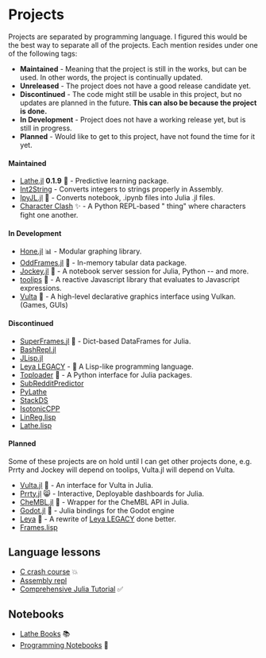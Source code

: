 # Projects
Projects are separated by programming language. I figured this would be the best way to separate all of the projects. Each mention resides under one of the following tags:
- **Maintained** - Meaning that the project is still in the works, but can be used. In other words, the project is continually updated.
- **Unreleased** - The project does not have a good release candidate yet.
- **Discontinued** - The code might still be usable in this project, but no updates are planned in the future. **This can also be because the project is done.**
- **In Development** - Project does not have a working release yet, but is still in progress.
- **Planned** - Would like to get to this project, have not found the time for it yet.
#### Maintained
- [Lathe.jl](https://github.com/ChifiSource/Lathe.jl) **0.1.9** 🤖 - Predictive learning package.
- [Int2String](https://github.com/emmettgb/Int2String) - Converts integers to strings properly in Assembly.
- [IpyJL.jl](https://github.com/emmettgb/IpyJL.jl) 📙 - Converts notebook, .ipynb files into Julia .jl files.
- [Character Clash](https://github.com/emmettgb/characterclash) ✨ - A Python REPL-based " thing" where characters fight one another.
#### In Development
- [Hone.jl](https://github.com/ChifiSource/Hone.jl) 📊 - Modular graphing library.
- [OddFrames.jl](https://github.com/ChifiSource/OddFrames.jl) 🧱 - In-memory tabular data package.
- [Jockey.jl](https://github.com/ChifiSource/Jockey.jl) 🐎 - A notebook server session for Julia, Python -- and more.
- [toolips](https://github.com/ChifiSource/toolips.js) 🌹 - A reactive Javascript library that evaluates to Javascript expressions.
- [Vulta](https://github.com/emmettgb/Vulta) 👾 - A high-level declarative graphics interface using Vulkan. (Games, GUIs)
#### Discontinued
- [SuperFrames.jl](https://github.com/emmettgb/SuperFrames.jl) 🧱 - Dict-based DataFrames for Julia.
- [BashRepl.jl](https://github.com/emmettgb/BashRepl.jl)
- [JLisp.jl](https://github.com/emmettgb/JLisp.jl)
- [Leya LEGACY](https://github.com/emmettgb/Leya) - 🦩 A Lisp-like programming language.
- [Toploader](https://github.com/emmettgb/TopLoader) 🍞 - A Python interface for Julia packages.
- [SubRedditPredictor](https://github.com/emmettgb/SubRedditPredictor)
- [PyLathe](https://github.com/emmettgb/PyLathe)
- [StackDS](https://github.com/emmettgb/Stack-DS)
- [IsotonicCPP](https://github.com/emmettgb/IsotonicCPP)
- [LinReg.lisp](https://github.com/emmettgb/LinReg.lisp)
- [Lathe.lisp](https://github.com/emmettgb/Lathe.lisp)
#### Planned
Some of these projects are on hold until I can get other projects done, e.g. Prrty and Jockey will depend on toolips, Vulta.jl will depend on Vulta.
- [Vulta.jl](https://github.com/emmettgb/Vulta.jl) 👾 - An interface for Vulta in Julia.
- [Prrty.jl](https://github.com/ChifiSource/Prrty.jl) 😸 - Interactive, Deployable dashboards for Julia.
- [CheMBL.jl](https://github.com/ChifiSource/ChEMBL.jl) 🧬 - Wrapper for the CheMBL API in Julia.
- [Godot.jl](https://github.com/ChifiSource/Godot.jl) 👾 - Julia bindings for the Godot engine
- [Leya](https://github.com/emmettgb/leya) 🦩 - A rewrite of [Leya LEGACY](https://github.com/emmettgb/Leya) done better.
- [Frames.lisp](https://github.com/emmettgb/Frames.lisp) 
## Language lessons
- [C crash course](https://github.com/emmettgb/C-CrashCourse) 💥
- [Assembly repl](https://github.com/emmettgb/Random_Code/tree/main/assembly_repl)
- [Comprehensive Julia Tutorial](https://github.com/emmettgb/JuliaLessons) ✅
## Notebooks
- [Lathe Books](https://github.com/emmettgb/Lathe-Books) 📚
- [Programming Notebooks](https://github.com/emmettgb/Emmetts-DS-NoteBooks) 📓
